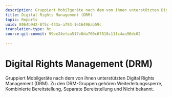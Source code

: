 ```yaml
---
description: Gruppiert Mobilgeräte nach dem von ihnen unterstützten Digital Rights Management (DRM). Zu den DRM-Gruppen gehören  Weiterleitungssperre, Kombinierte Bereitstellung, Separate Bereitstellung und Nicht bekannt.
title: Digital Rights Management (DRM)
topic: Reports
uuid: 8064b942-8f5c-433a-a793-1e16496ab59c
translation-type: ht
source-git-commit: 99ee24efaa517e8da700c67818c111c4aa90dc02

---
```



# Digital Rights Management (DRM)

Gruppiert Mobilgeräte nach dem von ihnen unterstützten Digital Rights Management (DRM). Zu den DRM-Gruppen gehören  Weiterleitungssperre, Kombinierte Bereitstellung, Separate Bereitstellung und Nicht bekannt.

